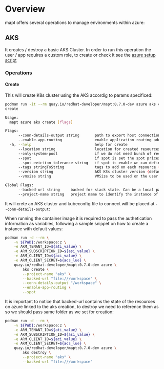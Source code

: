 # Overview

mapt offers several operations to manage environments within azure:

## AKS

It creates / destroy a basic AKS Cluster. In order to run this operation the user / app requires a custom role, to create or check it see the [azure setup script](./../../hacks/azure/azure_setup.sh)

### Operations

#### Create

This will create K8s cluster using the AKS accordig to params specificed:

```bash
podman run -it --rm quay.io/redhat-developer/mapt:0.7.0-dev azure aks create -h
create

Usage:
  mapt azure aks create [flags]

Flags:
      --conn-details-output string       path to export host connection information (host, username and privateKey)
      --enable-app-routing               enable application routing add-on with NGINX
  -h, --help                             help for create
      --location string                  location for created resources in case spot flag (if available) is not passed (default "West US")
      --only-system-pool                 if we do not need bunch of resources we can run only the systempool. More info https://learn.microsoft.com/es-es/azure/aks/use-system-pools?tabs=azure-cli#system-and-user-node-pools
      --spot                             if spot is set the spot prices across all regions will be cheked and machine will be started on best spot option (price / eviction)
      --spot-eviction-tolerance string   if spot is enable we can define the minimum tolerance level of eviction. Allowed value are: lowest, low, medium, high or highest (default "lowest")
      --tags stringToString              tags to add on each resource (--tags name1=value1,name2=value2) (default [])
      --version string                   AKS K8s cluster version (default "1.30")
      --vmsize string                    VMSize to be used on the user pool. Typically this is used to provision spot node pools (default "Standard_D8as_v5")

Global Flags:
      --backed-url string     backed for stack state. Can be a local path with format file:///path/subpath or s3 s3://existing-bucket
      --project-name string   project name to identify the instance of the stack
```

It will crete an AKS cluster and kubeconfig file to connect will be placed at `--conn-details-output`:

When running the container image it is required to pass the authetication information as variables, following a sample snippet on how to create
a instance with default values:

```bash
podman run -d --rm \
    -v ${PWD}:/workspace:z \
    -e ARM_TENANT_ID=${ati_value} \
    -e ARM_SUBSCRIPTION_ID=${asi_value} \
    -e ARM_CLIENT_ID=${aci_value} \
    -e ARM_CLIENT_SECRET=${acs_lue} \
    quay.io/redhat-developer/mapt:0.7.0-dev azure \
        aks create \
        --project-name "aks" \
        --backed-url "file:///workspace" \
        --conn-details-output "/workspace" \
        --enable-app-routing \
        --spot
```

It is important to notice that backed-url contains the state of the resources on azure linked to the aks creation, to destroy we need to reference them as so we should pass same folder as we set for creation:

```bash
podman run -d --rm \
    -v ${PWD}:/workspace:z \
    -e ARM_TENANT_ID=${ati_value} \
    -e ARM_SUBSCRIPTION_ID=${asi_value} \
    -e ARM_CLIENT_ID=${aci_value} \
    -e ARM_CLIENT_SECRET=${acs_lue} \
    quay.io/redhat-developer/mapt:0.7.0-dev azure \
        aks destroy \
        --project-name "aks" \
        --backed-url "file:///workspace"
```
